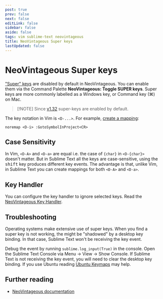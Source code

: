 ```yaml
---
post: true
prev: false
next: false
editLink: false
sidebar: false
aside: false
tags: vim sublime-text neovintageous
title: NeoVintageous Super keys
lastUpdated: false
---
```


# NeoVintageous Super keys

["Super" keys](https://en.wikipedia.org/wiki/Super_key_(keyboard_button?ref=blog.gerardroche.com)) are disabled by default in NeoVintageous. You can enable them via the Command Palette **NeoVintageous: Toggle SUPER keys**. Super keys are more commonly labelled as a Windows key, or Command key (⌘) on Mac.

> \[!NOTE\]
> Since [v1.32](/2023/08/12/neovintageous-1.32.0/) super-keys are enabled by default.

The key notation in Vim is `<D-...>`. For example, [create a mapping](/2023/05/16/neovintageous-mapping-sublime-text-commands/):

```vim
noremap <D-i> :GotoSymbolInProject<CR>
```

## Case Sensitivity

In Vim, `<D-A>` and `<D-a>` are equal i.e. the case of `{char}` in `<D-{char}>` doesn't matter. But in Sublime Text all the keys are case-sensitive, using the <kbd>shift</kbd> key produces different key events. The advantage is that, unlike Vim, in Sublime Text you can create mappings for both `<D-A>` and `<D-a>`.

## Key Handler

You can configure the key handler to ignore selected keys. Read the [NeoVintageous Key Handler](/2022/09/22/neovintageous-key-handler/).

## Troubleshooting

Operating systems make extensive use of super keys. When you find a super key is not working, the might be "shadowed" by a desktop key binding. In that case, Sublime Text won't be receiving the key event.

Debug the event by running `sublime.log_input(True)` in the console. Open the Sublime Text Console via Menu → View → Show Console. If Sublime Text is not receiving the key event, you will need to clear the desktop key binding. If you use Ubuntu reading [Ubuntu Keymaps](/2018/02/17/ubuntu-keymaps/) may help.

## Further reading

* [NeoVintageous documentation](https://neovintageous.github.io/?ref=blog.gerardroche.com)
